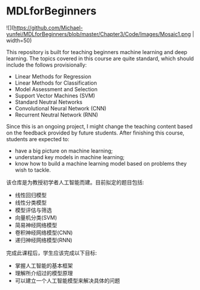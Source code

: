# MDLforBeginners

![](https://github.com/Michael-yunfei/MDLforBeginners/blob/master/Chapter3/Code/Images/Mosaic1.png | width=50)

This repository is built for teaching beginners machine learning and deep learning. The topics covered in this course are quite standard, which should include the follows provisionally:

* Linear Methods for Regression
* Linear Methods for Classification
* Model Assessment and Selection
* Support Vector Machines (SVM)
* Standard Neutral Networks
* Convolutional Neural Network (CNN)
* Recurrent Neutral Network (RNN)

Since this is an ongoing project, I might change the teaching content based on the feedback provided by future students. After finishing this course, students are expected to:

* have a big picture on machine learning;
* understand key models in machine learning;
* know how to build a machine learning model based on problems they wish to tackle.


该仓库是为教授初学者人工智能而建。目前拟定的题目包括:

* 线性回归模型
* 线性分类模型
* 模型评估与筛选
* 向量机分类(SVM)
* 简易神经网络模型
* 卷积神经网络模型(CNN)
* 递归神经网络模型(RNN)

完成此课程后，学生应该完成以下目标:

* 掌握人工智能的基本框架
* 理解所介绍过的模型原理
* 可以建立一个人工智能模型来解决具体的问题
